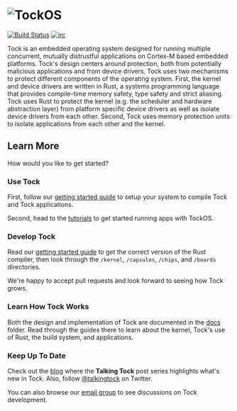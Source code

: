 # ![TockOS](http://www.tockos.org/assets/img/tock.svg "TockOS Logo")

[![Build Status](https://travis-ci.org/helena-project/tock.svg?branch=master)](https://travis-ci.org/helena-project/tock)
[![irc](https://img.shields.io/badge/irc-%23tock-lightgrey.svg)](https://kiwiirc.com/client/irc.freenode.net/tock)

Tock is an embedded operating system designed for running multiple concurrent, mutually
distrustful applications on Cortex-M based embedded platforms. Tock's design
centers around protection, both from potentially malicious applications and
from device drivers. Tock uses two mechanisms to protect different components
of the operating system. First, the kernel and device drivers are written in
Rust, a systems programming language that provides compile-time memory safety,
type safety and strict aliasing. Tock uses Rust to protect the kernel (e.g. the
scheduler and hardware abstraction layer) from platform specific device drivers
as well as isolate device drivers from each other. Second, Tock uses memory
protection units to isolate applications from each other and the kernel.


Learn More
----------

How would you like to get started?

### Use Tock

First, follow our [getting started guide](doc/Getting_Started.md) to setup
your system to compile Tock and Tock applications.

Second, head to the [tutorials](doc/tutorials) to get started running
apps with TockOS.


### Develop Tock

Read our [getting started guide](doc/Getting_Started.md) to get the correct
version of the Rust compiler, then look through the `/kernel`, `/capsules`,
`/chips`, and `/boards` directories.

We're happy to accept pull requests and look forward to seeing how Tock grows.


### Learn How Tock Works

Both the design and implementation of Tock are documented in the
[docs](doc) folder. Read through the guides there to learn about the kernel,
Tock's use of Rust, the build system, and applications.


### Keep Up To Date

Check out the [blog](http://www.tockos.org/blog/) where the **Talking Tock**
post series highlights what's new in Tock. Also, follow
[@talkingtock](https://twitter.com/talkingtock) on Twitter.

You can also browse our
[email group](https://groups.google.com/forum/#!forum/tock-dev) to see
discussions on Tock development.
